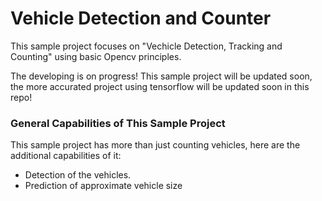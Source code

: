 # Vehicle Detection and Counter

This sample project focuses on "Vechicle Detection, Tracking and Counting" using basic Opencv principles. 

The developing is on progress! This sample project will be updated soon, the more accurated project using tensorflow will be updated soon in this repo!

### General Capabilities of This Sample Project
This sample project has more than just counting vehicles, here are the additional capabilities of it:

- Detection of the vehicles.
- Prediction of approximate vehicle size






